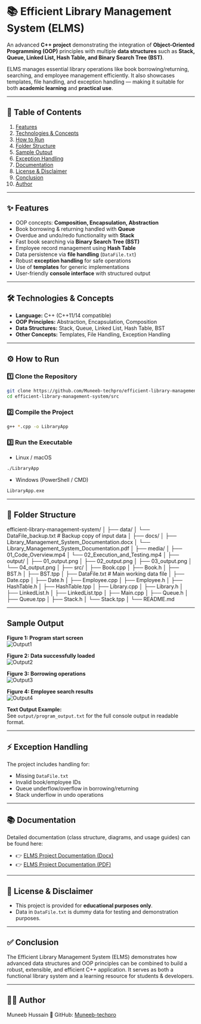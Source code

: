 # 📚 Efficient Library Management System (ELMS)

An advanced **C++ project** demonstrating the integration of **Object-Oriented Programming (OOP)** principles with multiple **data structures** such as **Stack, Queue, Linked List, Hash Table, and Binary Search Tree (BST)**.  

ELMS manages essential library operations like book borrowing/returning, searching, and employee management efficiently. It also showcases templates, file handling, and exception handling — making it suitable for both **academic learning** and **practical use**.

---

## 📑 Table of Contents
1. [Features](#-features)  
2. [Technologies & Concepts](#-technologies--concepts)  
3. [How to Run](#-how-to-run)  
4. [Folder Structure](#-folder-structure)  
5. [Sample Output](#-sample-output)  
6. [Exception Handling](#-exception-handling)  
7. [Documentation](#-documentation)  
8. [License & Disclaimer](#-license--disclaimer)  
9. [Conclusion](#-conclusion)  
10. [Author](#-author)  

---

## ✨ Features
- OOP concepts: **Composition, Encapsulation, Abstraction**  
- Book borrowing & returning handled with **Queue**  
- Overdue and undo/redo functionality with **Stack**  
- Fast book searching via **Binary Search Tree (BST)**  
- Employee record management using **Hash Table**  
- Data persistence via **file handling** (`DataFile.txt`)  
- Robust **exception handling** for safe operations  
- Use of **templates** for generic implementations  
- User-friendly **console interface** with structured output  

---

## 🛠 Technologies & Concepts
- **Language:** C++ (C++11/14 compatible)  
- **OOP Principles:** Abstraction, Encapsulation, Composition  
- **Data Structures:** Stack, Queue, Linked List, Hash Table, BST  
- **Other Concepts:** Templates, File Handling, Exception Handling  

---

## ⚙️ How to Run

### 1️⃣ Clone the Repository
```bash
git clone https://github.com/Muneeb-techpro/efficient-library-management-system.git
cd efficient-library-management-system/src
```

### 2️⃣ Compile the Project
```bash
g++ *.cpp -o LibraryApp
```

### 3️⃣ Run the Executable
- Linux / macOS
```bash
./LibraryApp
```

- Windows (PowerShell / CMD)

```bash
LibraryApp.exe
```

---

## 📂 Folder Structure

efficient-library-management-system/
│
├── data/
│   └── DataFile_backup.txt        # Backup copy of input data
│
├── docs/
│   ├── Library_Management_System_Documentation.docx
│   └── Library_Management_System_Documentation.pdf
│
├── media/
│   ├── 01_Code_Overview.mp4
│   └── 02_Execution_and_Testing.mp4
│
├── output/
│   ├── 01_output.png
│   ├── 02_output.png
│   ├── 03_output.png
│   └── 04_output.png
│
├── src/
│   ├── Book.cpp
│   ├── Book.h
│   ├── BST.h
│   ├── BST.tpp
│   ├── DataFile.txt               # Main working data file
│   ├── Date.cpp
│   ├── Date.h
│   ├── Employee.cpp
│   ├── Employee.h
│   ├── HashTable.h
│   ├── HashTable.tpp
│   ├── Library.cpp
│   ├── Library.h
│   ├── LinkedList.h
│   ├── LinkedList.tpp
│   ├── Main.cpp
│   ├── Queue.h
│   ├── Queue.tpp
│   ├── Stack.h
│   └── Stack.tpp
│
└── README.md

---

## Sample Output

**Figure 1: Program start screen**  
![Output1](output/01_output.png)  

**Figure 2: Data successfully loaded**  
![Output2](output/02_output.png)  

**Figure 3: Borrowing operations**  
![Output3](output/03_output.png)  

**Figure 4: Employee search results**  
![Output4](output/04_output.png)  

**Text Output Example:**  
See `output/program_output.txt` for the full console output in readable format.

---

## ⚡ Exception Handling

The project includes handling for:
- Missing `DataFile.txt`  
- Invalid book/employee IDs  
- Queue underflow/overflow in borrowing/returning  
- Stack underflow in undo operations  

---

## 📚 Documentation
Detailed documentation (class structure, diagrams, and usage guides) can be found here:  

- 👉 [ELMS Project Documentation (Docx)](/docs/Library_Management_System_Documentation.docx)
- 👉 [ELMS Project Documentation (PDF)](/docs/Library_Management_System_Documentation.pdf)

---

## 📜 License & Disclaimer

- This project is provided for **educational purposes only**.  
- Data in `DataFile.txt` is dummy data for testing and demonstration purposes.  
  
---


## ✅ Conclusion

The Efficient Library Management System (ELMS) demonstrates how advanced data structures and OOP principles can be combined to build a robust, extensible, and efficient C++ application.
It serves as both a functional library system and a learning resource for students & developers.

---

## 👨‍💻 Author

Muneeb Hussain
📌 GitHub: [Muneeb-techpro](https://github.com/Muneeb-techpro)

